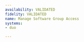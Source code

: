 ```yaml
---
availability: VALIDATED
fidelity: VALIDATED
name: Manage Software Group Access
systems:
- duo

---
```

